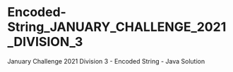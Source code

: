 # Encoded-String_JANUARY_CHALLENGE_2021_DIVISION_3
January Challenge 2021 Division 3 - Encoded String - Java Solution

